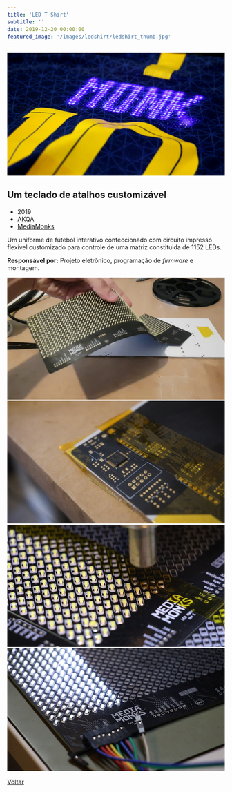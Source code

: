 ```yaml
---
title: 'LED T-Shirt'
subtitle: ''
date: 2019-12-20 00:00:00
featured_image: '/images/ledshirt/ledshirt_thumb.jpg'
---
```


![](/images/ledshirt/ledshirt_01.jpg)

## Um teclado de atalhos customizável

* 2019
* [AKQA](https://www.akqa.com/)
* [MediaMonks](https://www.mediamonks.com/)

Um uniforme de futebol interativo confeccionado com circuito impresso flexível customizado para controle de uma matriz constituida de 1152 LEDs.

**Responsável por:** Projeto eletrônico, programação de *firmware* e montagem.

<div class="gallery" data-columns="2">
	<img src="/images/ledshirt/ledshirt_02.jpg">
	<img src="/images/ledshirt/ledshirt_03.jpg">
	<img src="/images/ledshirt/ledshirt_04.png">
	<img src="/images/ledshirt/ledshirt_05.png">
</div>

<a href='/' class="button button--large">Voltar</a>